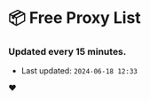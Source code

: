 # :package: Free Proxy List
### Updated every 15 minutes.

- Last updated: `2024-06-18 12:33`

:heart:
